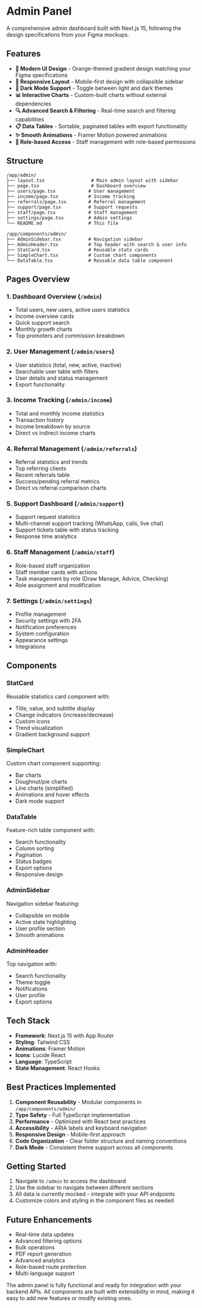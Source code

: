 # Admin Panel

A comprehensive admin dashboard built with Next.js 15, following the design specifications from your Figma mockups.

## Features

- **🎨 Modern UI Design** - Orange-themed gradient design matching your Figma specifications
- **📱 Responsive Layout** - Mobile-first design with collapsible sidebar
- **🌙 Dark Mode Support** - Toggle between light and dark themes
- **📊 Interactive Charts** - Custom-built charts without external dependencies
- **🔍 Advanced Search & Filtering** - Real-time search and filtering capabilities
- **📋 Data Tables** - Sortable, paginated tables with export functionality
- **✨ Smooth Animations** - Framer Motion powered animations
- **🎯 Role-based Access** - Staff management with role-based permissions

## Structure

```
/app/admin/
├── layout.tsx                 # Main admin layout with sidebar
├── page.tsx                   # Dashboard overview
├── users/page.tsx            # User management
├── income/page.tsx           # Income tracking
├── referrals/page.tsx        # Referral management
├── support/page.tsx          # Support requests
├── staff/page.tsx            # Staff management
├── settings/page.tsx         # Admin settings
└── README.md                 # This file

/app/components/admin/
├── AdminSidebar.tsx          # Navigation sidebar
├── AdminHeader.tsx           # Top header with search & user info
├── StatCard.tsx              # Reusable stats cards
├── SimpleChart.tsx           # Custom chart components
└── DataTable.tsx             # Reusable data table component
```

## Pages Overview

### 1. Dashboard Overview (`/admin`)
- Total users, new users, active users statistics
- Income overview cards
- Quick support search
- Monthly growth charts
- Top promoters and commission breakdown

### 2. User Management (`/admin/users`)
- User statistics (total, new, active, inactive)
- Searchable user table with filters
- User details and status management
- Export functionality

### 3. Income Tracking (`/admin/income`)
- Total and monthly income statistics
- Transaction history
- Income breakdown by source
- Direct vs indirect income charts

### 4. Referral Management (`/admin/referrals`)
- Referral statistics and trends
- Top referring clients
- Recent referrals table
- Success/pending referral metrics
- Direct vs referral comparison charts

### 5. Support Dashboard (`/admin/support`)
- Support request statistics
- Multi-channel support tracking (WhatsApp, calls, live chat)
- Support tickets table with status tracking
- Response time analytics

### 6. Staff Management (`/admin/staff`)
- Role-based staff organization
- Staff member cards with actions
- Task management by role (Draw Manage, Advice, Checking)
- Role assignment and modification

### 7. Settings (`/admin/settings`)
- Profile management
- Security settings with 2FA
- Notification preferences
- System configuration
- Appearance settings
- Integrations

## Components

### StatCard
Reusable statistics card component with:
- Title, value, and subtitle display
- Change indicators (increase/decrease)
- Custom icons
- Trend visualization
- Gradient background support

### SimpleChart
Custom chart component supporting:
- Bar charts
- Doughnut/pie charts
- Line charts (simplified)
- Animations and hover effects
- Dark mode support

### DataTable
Feature-rich table component with:
- Search functionality
- Column sorting
- Pagination
- Status badges
- Export options
- Responsive design

### AdminSidebar
Navigation sidebar featuring:
- Collapsible on mobile
- Active state highlighting
- User profile section
- Smooth animations

### AdminHeader
Top navigation with:
- Search functionality
- Theme toggle
- Notifications
- User profile
- Export options

## Tech Stack

- **Framework**: Next.js 15 with App Router
- **Styling**: Tailwind CSS
- **Animations**: Framer Motion
- **Icons**: Lucide React
- **Language**: TypeScript
- **State Management**: React Hooks

## Best Practices Implemented

1. **Component Reusability** - Modular components in `/app/components/admin/`
2. **Type Safety** - Full TypeScript implementation
3. **Performance** - Optimized with React best practices
4. **Accessibility** - ARIA labels and keyboard navigation
5. **Responsive Design** - Mobile-first approach
6. **Code Organization** - Clear folder structure and naming conventions
7. **Dark Mode** - Consistent theme support across all components

## Getting Started

1. Navigate to `/admin` to access the dashboard
2. Use the sidebar to navigate between different sections
3. All data is currently mocked - integrate with your API endpoints
4. Customize colors and styling in the component files as needed

## Future Enhancements

- Real-time data updates
- Advanced filtering options
- Bulk operations
- PDF report generation
- Advanced analytics
- Role-based route protection
- Multi-language support

The admin panel is fully functional and ready for integration with your backend APIs. All components are built with extensibility in mind, making it easy to add new features or modify existing ones.